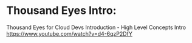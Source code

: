 Thousand Eyes Intro:
====================
Thousand Eyes for Cloud Devs Introduction - High Level Concepts Intro
https://www.youtube.com/watch?v=d4-6qzP2DfY


